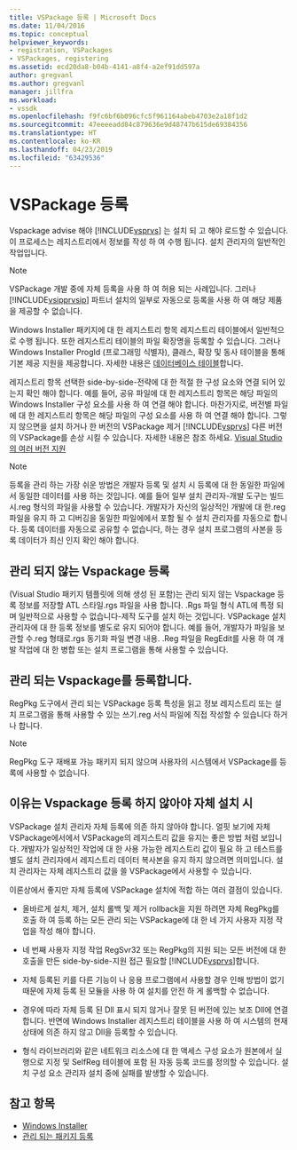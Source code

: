 ```yaml
---
title: VSPackage 등록 | Microsoft Docs
ms.date: 11/04/2016
ms.topic: conceptual
helpviewer_keywords:
- registration, VSPackages
- VSPackages, registering
ms.assetid: ecd20da8-b04b-4141-a8f4-a2ef91dd597a
author: gregvanl
ms.author: gregvanl
manager: jillfra
ms.workload:
- vssdk
ms.openlocfilehash: f9fc6bf6b096cfc5f961164abeb4703e2a18f1d2
ms.sourcegitcommit: 47eeeeadd84c879636e9d48747b615de69384356
ms.translationtype: HT
ms.contentlocale: ko-KR
ms.lasthandoff: 04/23/2019
ms.locfileid: "63429536"
---
```

# <a name="vspackage-registration"></a>VSPackage 등록
Vspackage advise 해야 [!INCLUDE[vsprvs](../../code-quality/includes/vsprvs_md.md)] 는 설치 되 고 해야 로드할 수 있습니다. 이 프로세스는 레지스트리에서 정보를 작성 하 여 수행 됩니다. 설치 관리자의 일반적인 작업입니다.

> [!NOTE]
> VSPackage 개발 중에 자체 등록을 사용 하 여 허용 되는 사례입니다. 그러나 [!INCLUDE[vsipprvsip](../../extensibility/includes/vsipprvsip_md.md)] 파트너 설치의 일부로 자동으로 등록을 사용 하 여 해당 제품을 제공할 수 없습니다.

 Windows Installer 패키지에 대 한 레지스트리 항목 레지스트리 테이블에서 일반적으로 수행 됩니다. 또한 레지스트리 테이블의 파일 확장명을 등록할 수 있습니다. 그러나 Windows Installer ProgId (프로그래밍 식별자), 클래스, 확장 및 동사 테이블을 통해 기본 제공 지원을 제공합니다. 자세한 내용은 [데이터베이스 테이블](/windows/desktop/Msi/database-tables)합니다.

 레지스트리 항목 선택한 side-by-side-전략에 대 한 적절 한 구성 요소와 연결 되어 있는지 확인 해야 합니다. 예를 들어, 공유 파일에 대 한 레지스트리 항목은 해당 파일의 Windows Installer 구성 요소를 사용 하 여 연결 해야 합니다. 마찬가지로, 버전별 파일에 대 한 레지스트리 항목은 해당 파일의 구성 요소를 사용 하 여 연결 해야 합니다. 그렇지 않으면을 설치 하거나 한 버전의 VSPackage 제거 [!INCLUDE[vsprvs](../../code-quality/includes/vsprvs_md.md)] 다른 버전의 VSPackage를 손상 시킬 수 있습니다. 자세한 내용은 참조 하세요. [Visual Studio의 여러 버전 지원](../../extensibility/supporting-multiple-versions-of-visual-studio.md)

> [!NOTE]
> 등록을 관리 하는 가장 쉬운 방법은 개발자 등록 및 설치 시 등록에 대 한 동일한 파일에서 동일한 데이터를 사용 하는 것입니다. 예를 들어 일부 설치 관리자-개발 도구는 빌드 시.reg 형식의 파일을 사용할 수 있습니다. 개발자가 자신의 일상적인 개발에 대 한.reg 파일을 유지 하 고 디버깅을 동일한 파일에에서 포함 될 수 설치 관리자를 자동으로 합니다. 등록 데이터를 자동으로 공유할 수 없습니다, 하는 경우 설치 프로그램의 사본을 등록 데이터가 최신 인지 확인 해야 합니다.

## <a name="registering-unmanaged-vspackages"></a>관리 되지 않는 Vspackage 등록
 (Visual Studio 패키지 템플릿에 의해 생성 된 포함)는 관리 되지 않는 Vspackage 등록 정보를 저장할 ATL 스타일.rgs 파일을 사용 합니다. .Rgs 파일 형식 ATL에 특정 되며 일반적으로 사용할 수 없습니다-제작 도구를 설치 하는 것입니다. VSPackage 설치 관리자에 대 한 등록 정보를 별도로 유지 되어야 합니다. 예를 들어, 개발자가 파일을 보관할 수.reg 형태로.rgs 동기화 파일 변경 내용. .Reg 파일을 RegEdit를 사용 하 여 개발 작업에 대 한 병합 또는 설치 프로그램을 통해 사용할 수 있습니다.

## <a name="registering-managed-vspackages"></a>관리 되는 Vspackage를 등록합니다.
 RegPkg 도구에서 관리 되는 VSPackage 등록 특성을 읽고 정보 레지스트리 또는 설치 프로그램을 통해 사용할 수 있는 쓰기.reg 서식 파일에 직접 작성할 수 있습니다 하거나 합니다.

> [!NOTE]
> RegPkg 도구 재배포 가능 패키지 되지 않으며 사용자의 시스템에서 VSPackage를 등록에 사용할 수 없습니다.

## <a name="why-vspackages-should-not-self-register-at-install-time"></a>이유는 Vspackage 등록 하지 않아야 자체 설치 시
 VSPackage 설치 관리자 자체 등록에 의존 하지 않아야 합니다. 얼핏 보기에 자체 VSPackage에서에서 VSPackage의 레지스트리 값을 유지는 좋은 방법 처럼 보입니다. 개발자가 일상적인 작업에 대 한 사용 가능한 레지스트리 값이 필요 하 고 테스트를 별도 설치 관리자에서 레지스트리 데이터 복사본을 유지 하지 않으려면 의미입니다. 설치 관리자는 자체 레지스트리 값을 쓸 VSPackage에서 사용할 수 있습니다.

 이론상에서 좋지만 자체 등록에 VSPackage 설치에 적합 하는 여러 결점이 있습니다.

- 올바르게 설치, 제거, 설치 롤백 및 제거 rollback을 지원 하려면 자체 RegPkg를 호출 하 여 등록 하는 모든 관리 되는 VSPackage에 대 한 네 가지 사용자 지정 작업을 작성 해야 합니다.

- 네 번째 사용자 지정 작업 RegSvr32 또는 RegPkg의 지원 되는 모든 버전에 대 한 호출을 만든 side-by-side-지원 접근 필요할 [!INCLUDE[vsprvs](../../code-quality/includes/vsprvs_md.md)]합니다.

- 자체 등록된 키를 다른 기능이 나 응용 프로그램에서 사용할 경우 인해 방법이 없기 때문에 자체 등록 된 모듈을 사용 하 여 설치를 안전 하 게 롤백할 수 없습니다.

- 경우에 따라 자체 등록 된 Dll 표시 되지 않거나 잘못 된 버전에 있는 보조 Dll에 연결 합니다. 반면에 Windows Installer 레지스트리 테이블을 사용 하 여 시스템의 현재 상태에 의존 하지 않고 Dll을 등록할 수 있습니다.

- 형식 라이브러리와 같은 네트워크 리소스에 대 한 액세스 구성 요소가 원본에서 실행으로 지정 및 SelfReg 테이블에 포함 된 자동 등록 코드를 정의할 수 있습니다. 설치 구성 요소 관리자 설치 중에 실패를 발생할 수 있습니다.

## <a name="see-also"></a>참고 항목
- [Windows Installer](/windows/desktop/Msi/windows-installer-portal)
- [관리 되는 패키지 등록](https://msdn.microsoft.com/library/f69e0ea3-6a92-4639-8ca9-4c9c210e58a1)